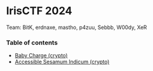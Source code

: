 # IrisCTF 2024

Team: BitK, erdnaxe, mastho, p4zuu, Sebbb, W00dy, XeR

### Table of contents
* [Baby Charge (crypto)](babycharge)
* [Accessible Sesamum Indicum (crypto)](asi)
